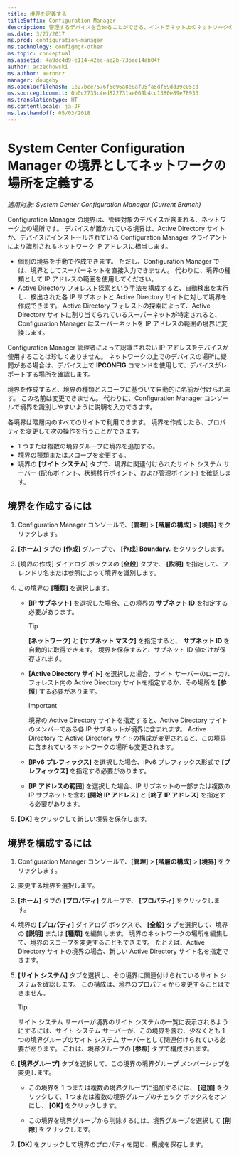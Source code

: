 ```yaml
---
title: 境界を定義する
titleSuffix: Configuration Manager
description: 管理するデバイスを含めることができる、イントラネット上のネットワークの場所を定義する方法について説明します。
ms.date: 3/27/2017
ms.prod: configuration-manager
ms.technology: configmgr-other
ms.topic: conceptual
ms.assetid: 4a9dc4d9-e114-42ec-ae2b-73bee14ab04f
author: aczechowski
ms.author: aaroncz
manager: dougeby
ms.openlocfilehash: 1e27bce7576f6d96a8e8af95fa5df69dd39c05cd
ms.sourcegitcommit: 0b0c2735c4ed822731ae069b4cc1380e89e78933
ms.translationtype: HT
ms.contentlocale: ja-JP
ms.lasthandoff: 05/03/2018
---
```

# <a name="define-network-locations-as-boundaries-for-system-center-configuration-manager"></a>System Center Configuration Manager の境界としてネットワークの場所を定義する

*適用対象: System Center Configuration Manager (Current Branch)*

Configuration Manager の境界は、管理対象のデバイスが含まれる、ネットワーク上の場所です。 デバイスが置かれている境界は、Active Directory サイトか、デバイスにインストールされている Configuration Manager クライアントにより識別されるネットワーク IP アドレスに相当します。
 - 個別の境界を手動で作成できます。 ただし、Configuration Manager では、境界としてスーパーネットを直接入力できません。 代わりに、境界の種類として IP アドレスの範囲を使用してください。
 - [Active Directory フォレスト探索](../../../../core/servers/deploy/configure/about-discovery-methods.md#bkmk_aboutForest)という手法を構成すると、自動検出を実行し、検出された各 IP サブネットと Active Directory サイトに対して境界を作成できます。 Active Directory フォレストの探索によって、Active Directory サイトに割り当てられているスーパーネットが特定されると、Configuration Manager はスーパーネットを IP アドレスの範囲の境界に変換します。  

Configuration Manager 管理者によって認識されない IP アドレスをデバイスが使用することは珍しくありません。 ネットワークの上でのデバイスの場所に疑問がある場合は、デバイス上で **IPCONFIG** コマンドを使用して、デバイスがレポートする場所を確認します。  

境界を作成すると、境界の種類とスコープに基づいて自動的に名前が付けられます。 この名前は変更できません。 代わりに、Configuration Manager コンソールで境界を識別しやすいように説明を入力できます。  

各境界は階層内のすべてのサイトで利用できます。 境界を作成したら、プロパティを変更して次の操作を行うことができます。  
-   1 つまたは複数の境界グループに境界を追加する。  
-   境界の種類またはスコープを変更する。  
-   境界の **[サイト システム]** タブで、境界に関連付けられたサイト システム サーバー (配布ポイント、状態移行ポイント、および管理ポイント) を確認します。  

## <a name="to-create-a-boundary"></a>境界を作成するには  

1.  Configuration Manager コンソールで、**[管理]** > **[階層の構成]** > **[境界]** をクリックします。  

2.  **[ホーム]** タブの **[作成]** グループで、 **[作成] Boundary.** をクリックします。  

3.  [境界の作成] ダイアログ ボックスの **[全般]** タブで、 **[説明]** を指定して、フレンドリ名または参照によって境界を識別します。  

4.  この境界の **[種類]** を選択します。   

    -   **[IP サブネット]** を選択した場合、この境界の **サブネット ID** を指定する必要があります。  
        > [!TIP]  
        >  **[ネットワーク]** と **[サブネット マスク]** を指定すると、 **サブネット ID** を自動的に取得できます。 境界を保存すると、サブネット ID 値だけが保存されます。  

    -   **[Active Directory サイト]** を選択した場合、サイト サーバーのローカル フォレスト内の Active Directory サイトを指定するか、その場所を **[参照]** する必要があります。  

        > [!IMPORTANT]  
        >  境界の Active Directory サイトを指定すると、Active Directory サイトのメンバーである各 IP サブネットが境界に含まれます。 Active Directory で Active Directory サイトの構成が変更されると、この境界に含まれているネットワークの場所も変更されます。  

    -   **[IPv6 プレフィックス]** を選択した場合、IPv6 プレフィックス形式で **[プレフィックス]** を指定する必要があります。  

    -   **[IP アドレスの範囲]** を選択した場合、IP サブネットの一部または複数の IP サブネットを含む **[開始 IP アドレス]** と **[終了 IP アドレス]** を指定する必要があります。    

5.  **[OK]** をクリックして新しい境界を保存します。   

## <a name="to-configure-a-boundary"></a>境界を構成するには  

1.  Configuration Manager コンソールで、**[管理]** > **[階層の構成]** > **[境界]** をクリックします。  

2.  変更する境界を選択します。  

3.  **[ホーム]** タブの **[プロパティ]** グループで、 **[プロパティ]** をクリックします。  

4.  境界の **[プロパティ]** ダイアログ ボックスで、 **[全般]** タブを選択して、境界の **[説明]** または **[種類]** を編集します。 境界のネットワークの場所を編集して、境界のスコープを変更することもできます。 たとえば、Active Directory サイトの境界の場合、新しい Active Directory サイト名を指定できます。  

5.  **[サイト システム]** タブを選択し、その境界に関連付けられているサイト システムを確認します。 この構成は、境界のプロパティから変更することはできません。  

    > [!TIP]  
    >  サイト システム サーバーが境界のサイト システムの一覧に表示されるようにするには、サイト システム サーバーが、この境界を含む、少なくとも 1 つの境界グループのサイト システム サーバーとして関連付けられている必要があります。 これは、境界グループの **[参照]** タブで構成されます。  

6.  **[境界グループ]** タブを選択して、この境界の境界グループ メンバーシップを変更します。  

    -   この境界を 1 つまたは複数の境界グループに追加するには、 **[追加]** をクリックして、1 つまたは複数の境界グループのチェック ボックスをオンにし、 **[OK]** をクリックします。  

    -   この境界を境界グループから削除するには、境界グループを選択して **[削除]** をクリックします。  

7.  **[OK]** をクリックして境界のプロパティを閉じ、構成を保存します。  
